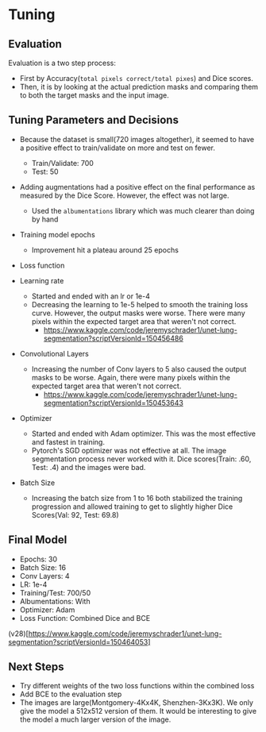 # Tuning

## Evaluation

Evaluation is a two step process:
- First by Accuracy(`total pixels correct/total pixes`) and Dice scores.   
- Then, it is by looking at the actual prediction masks and comparing them to both the target masks and the input image.

## Tuning Parameters and Decisions
- Because the dataset is small(720 images altogether), it seemed to have a positive effect to train/validate on more and test on fewer.  
  - Train/Validate: 700
  - Test: 50
- Adding augmentations had a positive effect on the final performance as measured by the Dice Score.  However, the effect was not large.
  - Used the `albumentations` library which was much clearer than doing by hand
- Training model epochs
  - Improvement hit a plateau around 25 epochs
- Loss function
- Learning rate
  - Started and ended with an lr or 1e-4
  - Decreasing the learning to 1e-5 helped to smooth the training loss curve.  However, the output masks were worse.  There were many pixels within the expected target area that weren't not correct.
    - https://www.kaggle.com/code/jeremyschrader1/unet-lung-segmentation?scriptVersionId=150456486

- Convolutional Layers
  - Increasing the number of Conv layers to 5 also caused the output masks to be worse.  Again, there were many pixels within the expected target area that weren't not correct.
    - https://www.kaggle.com/code/jeremyschrader1/unet-lung-segmentation?scriptVersionId=150453643
- Optimizer
  - Started and ended with Adam optimizer.  This was the most effective and fastest in training.
  - Pytorch's SGD optimizer was not effective at all.  The image segmentation process never worked with it.  Dice scores(Train: .60, Test: .4) and the images were bad.
- Batch Size
  - Increasing the batch size from 1 to 16 both stabilized the training progression and allowed training to get to slightly higher Dice Scores(Val: 92, Test: 69.8)

## Final Model
- Epochs: 30
- Batch Size: 16
- Conv Layers: 4
- LR: 1e-4
- Training/Test: 700/50
- Albumentations: With
- Optimizer: Adam
- Loss Function: Combined Dice and BCE

(v28)[https://www.kaggle.com/code/jeremyschrader1/unet-lung-segmentation?scriptVersionId=150464053]

## Next Steps
- Try different weights of the two loss functions within the combined loss
- Add BCE to the evaluation step
- The images are large(Montgomery-4Kx4K, Shenzhen-3Kx3K).  We only give the model a 512x512 version of them.  It would be interesting to give the model a much larger version of the image.


